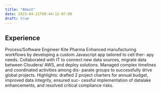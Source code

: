 ```yaml
---
title: "About"
date: 2023-04-21T08:44:12-07:00
draft: true
---
```


Experience
-----------
Process/Software Engineer
Kite Pharma
Enhanced manufacturing workflows by developing a custom Javascript app tailored to cell ther-
apy needs. Collaborated with IT to connect new data sources, migrate data between Cloudera/
AWS, and deploy solutions. Managed complex timelines and coordinated activities among dis-
parate groups to successfully drive global projects.
Highlights: drafted 2 project charters for annual budget, improved data integrity, ensured suc-
cessful implementation of datalake enhancements, and resolved critical compliance risks.